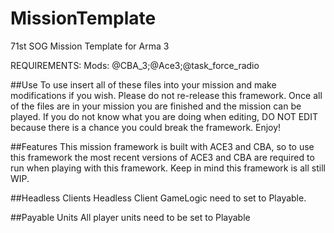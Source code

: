 # MissionTemplate
71st SOG Mission Template for Arma 3

REQUIREMENTS: Mods: @CBA_3;@Ace3;@task_force_radio

##Use
To use insert all of these files into your mission and make modifications if you wish. Please do not re-release this framework. Once all of the files are in your mission you are finished and the mission can be played. If you do not know what you are doing when editing, DO NOT EDIT because there is a chance you could break the framework. Enjoy!

##Features
This mission framework is built with ACE3 and CBA, so to use this framework the most recent versions of ACE3 and CBA are required to run when playing with this framework. Keep in mind this framework is all still WIP.


##Headless Clients
Headless Client GameLogic need to set to Playable.

##Payable Units
All player units need to be set to Playable

